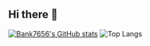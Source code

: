 ## Hi there 👋

<!--
**Bank7656/Bank7656** is a ✨ _special_ ✨ repository because its `README.md` (this file) appears on your GitHub profile.

Here are some ideas to get you started:

- 🔭 I’m currently working on ...
- 🌱 I’m currently learning ...
- 👯 I’m looking to collaborate on ...
- 🤔 I’m looking for help with ...
- 💬 Ask me about ...
- 📫 How to reach me: ...
- 😄 Pronouns: ...
- ⚡ Fun fact: ...
-->

[![Bank7656's GitHub stats](https://github-readme-stats.vercel.app/api?username=Bank7656)](https://github.com/Bank7656/github-readme-stats)
![Top Langs](https://github-readme-stats.vercel.app/api/top-langs/?username=Bank7656&layout=compact)
